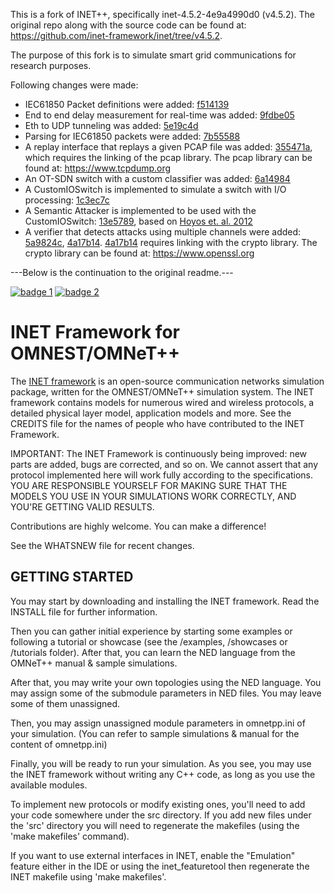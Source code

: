 This is a fork of INET++, specifically inet-4.5.2-4e9a4990d0 (v4.5.2). The original repo along with the source code can be found at: https://github.com/inet-framework/inet/tree/v4.5.2.

The purpose of this fork is to simulate smart grid communications for research purposes.

Following changes were made:
- IEC61850 Packet definitions were added: [f514139](https://github.com/DBC201/inet_smartgrid/commit/f51413969c9b804d31eeb5c31e91db6a4acd599d)
- End to end delay measurement for real-time was added: [9fdbe05](https://github.com/DBC201/inet_smartgrid/commit/9fdbe05f3f602b8e29e7ff87ac30c815bb20f482)
- Eth to UDP tunneling was added: [5e19c4d](https://github.com/DBC201/inet_smartgrid/commit/5e19c4d415425d8f4c89eedffcebbb13c7844dd3)
- Parsing for IEC61850 packets were added: [7b55588](https://github.com/DBC201/inet_smartgrid/commit/7b55588384fb46ef756b185a36cfcc3ab595908c)
- A replay interface that replays a given PCAP file was added: [355471a](https://github.com/DBC201/inet_smartgrid/commit/355471a6cd545e87eeafb86bf29199617ec3adea), which requires the linking of the pcap library. The pcap library can be found at: https://www.tcpdump.org
- An OT-SDN switch with a custom classifier was added: [6a14984](https://github.com/DBC201/inet_smartgrid/commit/6a1498400414ef1ced42d532f785d0464aa79c7a)
- A CustomIOSwitch is implemented to simulate a switch with I/O processing: [1c3ec7c](https://github.com/DBC201/inet_smartgrid/commit/1c3ec7cb2ec0394640a5202acd209e06ad7223a4)
- A Semantic Attacker is implemented to be used with the CustomIOSwitch: [13e5789](https://github.com/DBC201/inet_smartgrid/commit/13e5789ae40213e6b9a35865ce84b10b25c44a1a), based on [Hoyos et. al. 2012](https://ieeexplore.ieee.org/document/6477809)
- A verifier that detects attacks using multiple channels were added: [5a9824c](https://github.com/DBC201/inet_smartgrid/commit/5a9824c0996488ab286bd60357f201da0f7a947a), [4a17b14](https://github.com/DBC201/inet_smartgrid/commit/4a17b14a575947c5ba69c8c9b340fddd48d5fa7b). [4a17b14](https://github.com/DBC201/inet_smartgrid/commit/4a17b14a575947c5ba69c8c9b340fddd48d5fa7b) requires linking with the crypto library. The crypto library can be found at: https://www.openssl.org

---Below is the continuation to the original readme.---

[![badge 1][badge-1]][1] [![badge 2][badge-2]][2]

INET Framework for OMNEST/OMNeT++
=================================

The [INET framework](https://inet.omnetpp.org) is an open-source communication networks
simulation package, written for the OMNEST/OMNeT++ simulation system. The INET
framework contains models for numerous wired and wireless protocols, a detailed
physical layer model, application models and more. See the CREDITS file for the
names of people who have contributed to the INET Framework.

IMPORTANT: The INET Framework is continuously being improved: new parts
are added, bugs are corrected, and so on. We cannot assert that any protocol
implemented here will work fully according to the specifications. YOU ARE
RESPONSIBLE YOURSELF FOR MAKING SURE THAT THE MODELS YOU USE IN YOUR SIMULATIONS
WORK CORRECTLY, AND YOU'RE GETTING VALID RESULTS.

Contributions are highly welcome. You can make a difference!

See the WHATSNEW file for recent changes.


GETTING STARTED
---------------
You may start by downloading and installing the INET framework. Read the INSTALL
file for further information.

Then you can gather initial experience by starting some examples or following a
tutorial or showcase (see the /examples, /showcases or /tutorials folder).
After that, you can learn the NED language from the OMNeT++ manual & sample
simulations.

After that, you may write your own topologies using the NED language. You may
assign some of the submodule parameters in NED files. You may leave some of
them unassigned.

Then, you may assign unassigned module parameters in omnetpp.ini of your
simulation. (You can refer to sample simulations & manual for the content of
omnetpp.ini)

Finally, you will be ready to run your simulation. As you see, you may use
the INET framework without writing any C++ code, as long as you use the
available modules.

To implement new protocols or modify existing ones, you'll need to add your
code somewhere under the src directory. If you add new files under the 'src'
directory you will need to regenerate the makefiles (using the 'make makefiles'
command).

If you want to use external interfaces in INET, enable the "Emulation" feature
either in the IDE or using the inet_featuretool then regenerate the INET makefile
using 'make makefiles'.


[badge-1]: https://github.com/inet-framework/inet/workflows/Build%20and%20tests/badge.svg?branch=master
[badge-2]: https://github.com/inet-framework/inet/workflows/Feature%20tests/badge.svg?branch=master

[1]: https://github.com/inet-framework/inet/actions?query=workflow%3A%22Build+and+tests%22
[2]: https://github.com/inet-framework/inet/actions?query=workflow%3A%22Feature+tests%22
